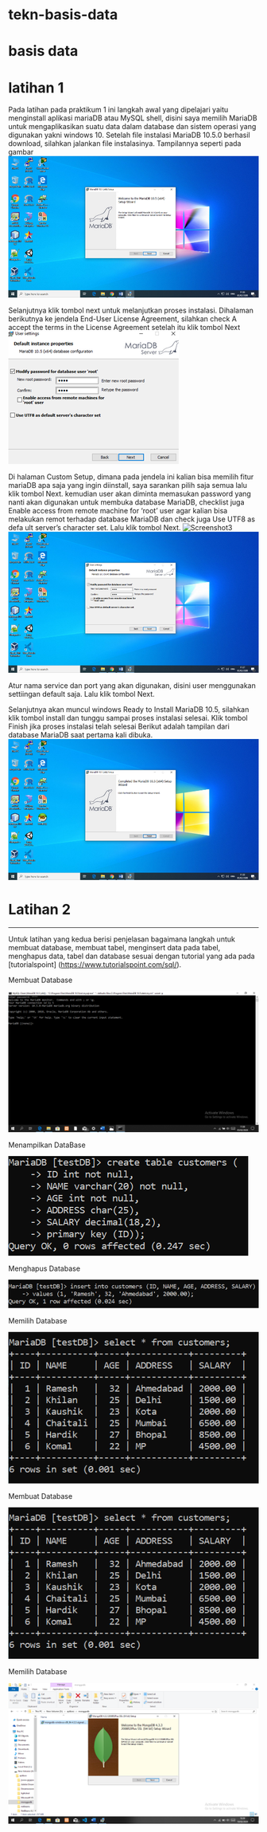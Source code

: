 # tekn-basis-data
# basis data
# latihan 1
Pada latihan pada praktikum 1 ini langkah awal yang dipelajari yaitu menginstall aplikasi mariaDB atau MySQL shell, disini saya memilih MariaDB untuk mengaplikasikan suatu data dalam database dan sistem operasi yang digunakan yakni windows 10.
Setelah file instalasi MariaDB 10.5.0 berhasil download, silahkan jalankan file instalasinya. Tampilannya seperti pada gambar
![Screenshot1](1.png)

Selanjutnya klik tombol next untuk melanjutkan proses instalasi. Dihalaman berikutnya ke jendela End-User License Agreement, silahkan check A accept the terms in the License Agreement setelah itu klik tombol Next
![Screenshot2](2.png)

Di halaman Custom Setup, dimana pada jendela ini kalian bisa memilih fitur mariaDB apa saja yang ingin diinstall, saya sarankan pilih saja semua lalu klik tombol Next. kemudian user akan diminta memasukan password yang nanti akan digunakan untuk membuka database MariaDB, checklist juga Enable access from remote machine for ‘root’ user agar kalian bisa melakukan remot terhadap database MariaDB dan check juga Use UTF8 as defa ult server’s character set. Lalu klik tombol Next. 
![Screenshot3](3.png)
![Screenshot4l](4.png)

Atur nama service dan port yang akan digunakan, disini user menggunakan settiingan default saja. Lalu klik tombol Next.

Selanjutnya akan muncul windows Ready to Install MariaDB 10.5, silahkan klik tombol install dan tunggu sampai proses instalasi selesai.
Klik tombol Finish jika proses instalasi telah selesai
Berikut adalah tampilan dari database MariaDB saat pertama kali dibuka.
![Screenshot5l](5.png)

# Latihan 2
---
Untuk latihan yang kedua berisi penjelasan bagaimana langkah untuk membuat database, membuat tabel, menginsert data pada tabel, menghapus data, tabel dan database sesuai dengan tutorial yang ada pada [tutorialspoint]
(https://www.tutorialspoint.com/sql/). 

Membuat Database

![Screenshot7](6.png)

Menampilkan DataBase

![Screenshot8](8.png)

Menghapus Database

![Screenshot9](9.png)

Memilih Database

![Screenshot10](10.png)

Membuat Database

![Screenshot10](10.png)

Memilih Database

![Screenshot11](11.png)
